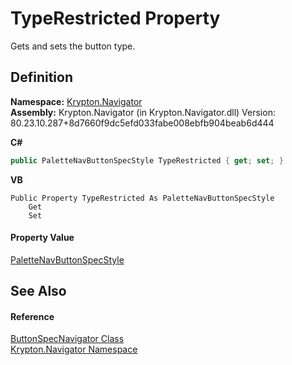 # TypeRestricted Property


Gets and sets the button type.



## Definition
**Namespace:** <a href="a21ac074-d119-3dc6-bd1c-d3a12c0128bc.md">Krypton.Navigator</a>  
**Assembly:** Krypton.Navigator (in Krypton.Navigator.dll) Version: 80.23.10.287+8d7660f9dc5efd033fabe008ebfb904beab6d444

**C#**
``` C#
public PaletteNavButtonSpecStyle TypeRestricted { get; set; }
```
**VB**
``` VB
Public Property TypeRestricted As PaletteNavButtonSpecStyle
	Get
	Set
```



#### Property Value
<a href="589083dc-91cc-1235-d8bb-300244f07f91.md">PaletteNavButtonSpecStyle</a>

## See Also


#### Reference
<a href="aeaff22d-b630-a0e3-62e8-6837bb4520d5.md">ButtonSpecNavigator Class</a>  
<a href="a21ac074-d119-3dc6-bd1c-d3a12c0128bc.md">Krypton.Navigator Namespace</a>  
